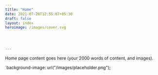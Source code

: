 ```yaml
---
title: "Home"
date: 2021-07-28T12:55:07+05:30
draft: false
layout: index
heroimage: /images/cover.svg




---
```



Home page content goes here (your 2000 words of content, and images). 


`background-image: url("/images/placeholder.png");


